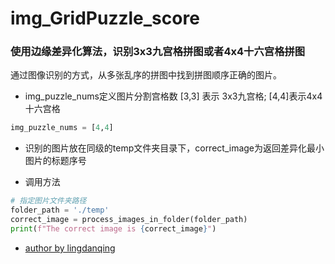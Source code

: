 # img_GridPuzzle_score
### 使用边缘差异化算法，识别3x3九宫格拼图或者4x4十六宫格拼图
通过图像识别的方式，从多张乱序的拼图中找到拼图顺序正确的图片。


- img_puzzle_nums定义图片分割宫格数 [3,3] 表示 3x3九宫格; [4,4]表示4x4十六宫格
```python
img_puzzle_nums = [4,4]
```
- 识别的图片放在同级的temp文件夹目录下，correct_image为返回差异化最小图片的标题序号

- 调用方法
```python
# 指定图片文件夹路径
folder_path = './temp'
correct_image = process_images_in_folder(folder_path)
print(f"The correct image is {correct_image}")

```
- [author by lingdanqing](https://github.com/lingdanqing)
